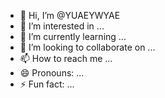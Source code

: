 - 👋 Hi, I’m @YUAEYWYAE
- 👀 I’m interested in ...
- 🌱 I’m currently learning ...
- 💞️ I’m looking to collaborate on ...
- 📫 How to reach me ...
- 😄 Pronouns: ...
- ⚡ Fun fact: ...

<!---
YUAEYWYAE/YUAEYWYAE is a ✨ special ✨ repository because its `README.md` (this file) appears on your GitHub profile.
You can click the Preview link to take a look at your changes.
--->

